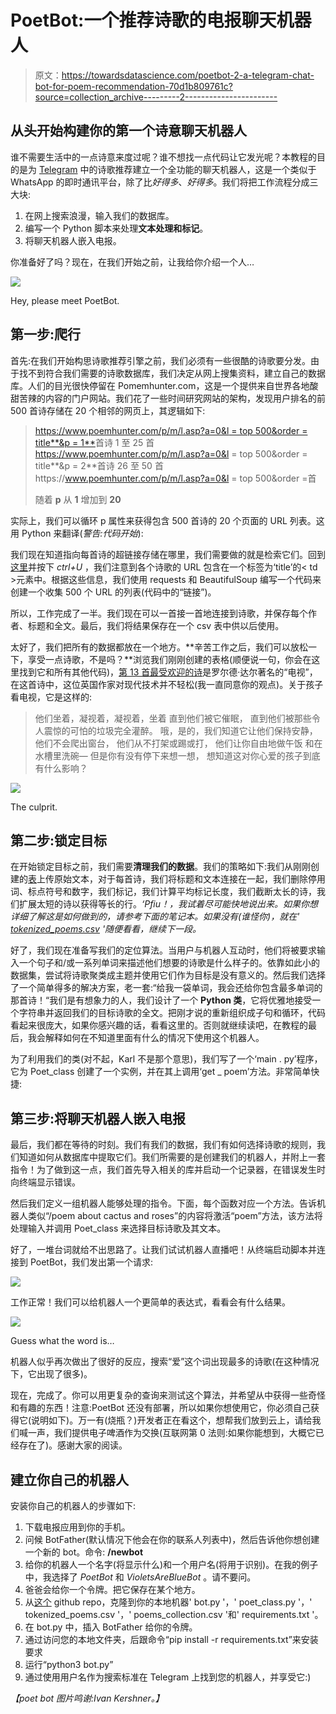 # PoetBot:一个推荐诗歌的电报聊天机器人

> 原文：<https://towardsdatascience.com/poetbot-2-a-telegram-chat-bot-for-poem-recommendation-70d1b809761c?source=collection_archive---------2----------------------->

## 从头开始构建你的第一个诗意聊天机器人

谁不需要生活中的一点诗意来度过呢？谁不想找一点代码让它发光呢？本教程的目的是为 [Telegram](https://telegram.org/) 中的诗歌推荐建立一个全功能的聊天机器人，这是一个类似于 WhatsApp 的即时通讯平台，除了比*好得多*、*好得多*。我们将把工作流程分成三大块:

1.  在网上搜索浪漫，输入我们的数据库。
2.  编写一个 Python 脚本来处理**文本处理和标记**。
3.  将聊天机器人嵌入电报。

你准备好了吗？现在，在我们开始之前，让我给你介绍一个人…

![](img/a954ce8f230228f8dc39c4509159b83f.png)

Hey, please meet PoetBot.

## 第一步:爬行

首先:在我们开始构思诗歌推荐引擎之前，我们必须有一些很酷的诗歌要分发。由于找不到符合我们需要的诗歌数据库，我们决定从网上搜集资料，建立自己的数据库。人们的目光很快停留在 Pomemhunter.com，这是一个提供来自世界各地酸甜苦辣的内容的门户网站。我们花了一些时间研究网站的架构，发现用户排名的前 500 首诗存储在 20 个相邻的网页上，其逻辑如下:

> [https://www.poemhunter.com/p/m/l.asp?a=0&l = top 500&order = title**&p = 1**](https://www.poemhunter.com/p/m/l.asp?a=0&l=top500&order=title&p=1)首诗 1 至 25 首
> https://www.poemhunter.com/p/m/l.asp?a=0&l = top 500&order = title**&p = 2**首诗 26 至 50 首https://www.poemhunter.com/p/m/l.asp?a=0&l = top 500&order =首
> 
> 随着 **p** 从 **1** 增加到 **20**

实际上，我们可以循环 p 属性来获得包含 500 首诗的 20 个页面的 URL 列表。这用 Python 来翻译(*警告:代码开始*):

我们现在知道指向每首诗的超链接存储在哪里，我们需要做的就是检索它们。回到[这里](https://www.poemhunter.com/p/m/l.asp?a=0&l=top500&order=title&p=1)并按下 *ctrl+U* ，我们注意到各个诗歌的 URL 包含在一个标签为‘title’的< td >元素中。根据这些信息，我们使用 requests 和 BeautifulSoup 编写一个代码来创建一个收集 500 个 URL 的列表(代码中的“链接”)。

所以，工作完成了一半。我们现在可以一首接一首地连接到诗歌，并保存每个作者、标题和全文。最后，我们将结果保存在一个 csv 表中供以后使用。

太好了，我们把所有的数据都放在一个地方。**辛苦工作之后，我们可以放松一下，享受一点诗歌，不是吗？**浏览我们刚刚创建的表格(顺便说一句，你会在这里找到它和所有其他代码)，[第 13 首最受欢迎的诗](https://www.poemhunter.com/poem/annabel-lee/)是罗尔德·达尔著名的“电视”，在这首诗中，这位英国作家对现代技术并不轻松(我一直同意你的观点)。关于孩子看电视，它是这样的:

> 他们坐着，凝视着，凝视着，坐着
> 直到他们被它催眠，
> 直到他们被那些令人震惊的可怕的垃圾完全灌醉。
> 哦，是的，我们知道它让他们保持安静，
> 他们不会爬出窗台，
> 他们从不打架或踢或打，
> 他们让你自由地做午饭
> 和在水槽里洗碗—
> 但是你有没有停下来想一想，
> 想知道这对你心爱的孩子到底有什么影响？

![](img/c197e439b690eeaf48c31789210f116a.png)

The culprit.

## 第二步:锁定目标

在开始锁定目标之前，我们需要**清理我们的数据**。我们的策略如下:我们从刚刚创建的[表](https://github.com/bugo99iot/poet_bot/blob/master/poems_collection.csv)上传原始文本，对于每首诗，我们将标题和文本连接在一起，我们删除停用词、标点符号和数字，我们标记，我们计算平均标记长度，我们截断太长的诗，我们扩展太短的诗以获得等长的行。*‘Pfiu！，我试着尽可能快地说出来。如果你想详细了解这是如何做到的，请参考下面的笔记本。如果没有(谁怪你)，就在' [tokenized_poems.csv](https://github.com/bugo99iot/poet_bot/blob/master/tokenized_poems.csv) '随便看看，继续下一段。*

好了，我们现在准备写我们的定位算法。当用户与机器人互动时，他们将被要求输入一个句子和/或一系列单词来描述他们想要的诗歌是什么样子的。依靠如此小的数据集，尝试将诗歌聚类成主题并使用它们作为目标是没有意义的。然后我们选择了一个简单得多的解决方案，老一套:“给我一袋单词，我会还给你包含最多单词的那首诗！“我们是有想象力的人，我们设计了一个 **Python 类**，它将优雅地接受一个字符串并返回我们的目标诗歌的全文。把刚才说的重新组织成子句和循环，代码看起来很庞大，如果你感兴趣的话，看看这里的。否则就继续读吧，在教程的最后，我会解释如何在不知道里面有什么的情况下使用这个机器人。

为了利用我们的类(对不起，Karl 不是那个意思)，我们写了一个‘main . py’程序，它为 Poet_class 创建了一个实例，并在其上调用‘get _ poem’方法。非常简单快捷:

## 第三步:将聊天机器人嵌入电报

最后，我们都在等待的时刻。我们有我们的数据，我们有如何选择诗歌的规则，我们知道如何从数据库中提取它们。我们所需要的是创建我们的机器人，并附上一套指令！为了做到这一点，我们首先导入相关的库并启动一个记录器，在错误发生时向终端显示错误。

然后我们定义一组机器人能够处理的指令。下面，每个函数对应一个方法。告诉机器人类似“/poem about cactus and roses”的内容将激活“poem”方法，该方法将处理输入并调用 Poet_class 来选择目标诗歌及其文本。

好了，一堆台词就给不出思路了。让我们试试机器人直播吧！从终端启动脚本并连接到 PoetBot，我们发出第一个请求:

![](img/ff37920368f435fc5acdf33e00d82ab1.png)

工作正常！我们可以给机器人一个更简单的表达式，看看会有什么结果。

![](img/749db021318a27ab7cec4be3e2c7b713.png)

Guess what the word is…

机器人似乎再次做出了很好的反应，搜索“爱”这个词出现最多的诗歌(在这种情况下，它出现了很多)。

现在，完成了。你可以用更复杂的查询来测试这个算法，并希望从中获得一些奇怪和有趣的东西！注意:PoetBot 还没有部署，所以如果你想使用它，你必须自己获得它(说明如下)。万一有(烧瓶？)开发者正在看这个，想帮我们放到云上，请给我们喊一声，我们提供电子啤酒作为交换(互联网第 0 法则:如果你能想到，大概它已经存在了)。感谢大家的阅读。

## 建立你自己的机器人

安装你自己的机器人的步骤如下:

1.  下载电报应用到你的手机。
2.  问候 BotFather(默认情况下他会在你的联系人列表中)，然后告诉他你想创建一个新的 bot。命令: **/newbot**
3.  给你的机器人一个名字(将显示什么)和一个用户名(将用于识别)。在我的例子中，我选择了 *PoetBot* 和 *VioletsAreBlueBot* 。请不要问。
4.  爸爸会给你一个令牌。把它保存在某个地方。
5.  从[这个](https://github.com/bugo99iot/poet_bot) github repo，克隆到你的本地机器' bot.py '，' poet_class.py '，' tokenized_poems.csv '，' poems_collection.csv '和' requirements.txt '。
6.  在 bot.py 中，插入 BotFather 给你的令牌。
7.  通过访问您的本地文件夹，后跟命令“pip install -r requirements.txt”来安装要求
8.  运行“python3 bot.py”
9.  通过使用用户名作为搜索标准在 Telegram 上找到您的机器人，并享受它:)

*【poet bot 图片鸣谢:Ivan Kershner。】*